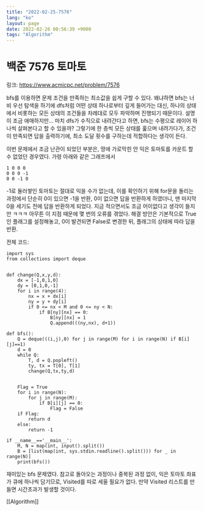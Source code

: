 ```yaml
---
title: "2022-02-25-7576"
lang: "ko"
layout: page
date: 2022-02-26 00:56:39 +9000
tags: "Algorithm"
---
```


# 백준 7576 토마토
링크: https://www.acmicpc.net/problem/7576

bfs를 이용하면 문제 조건을 만족하는 최소값을 쉽게 구할 수 있다. 왜냐하면 bfs는 너비 우선 탐색을 하기에 dfs처럼 어떤 상태 하나로부터 깊게 들어가는 대신, 하나의 상태에서 비롯하는 모든 상태의 조건들을 차례대로 모두 파악하며 진행되기 때문이다. 설명이 조금 애매하지만... 마치 dfs가 수직으로 내려간다고 하면, bfs는 수평으로 레이어 하나씩 살펴본다고 할 수 있을까? 그렇기에 한 층씩 모든 상태를 훑으며 내려가다가, 조건이 만족되면 답을 출력하기에, 최소 도달 횟수를 구하는데 적합하다는 생각이 든다.

이번 문제에서 조금 난관이 되었던 부분은, 땅에 가로막힌 안 익은 토마토를 카운트 할 수 없었던 경우였다. 가령 아래와 같은 그래프에서

```
1 0 0 0
0 0 0 -1
0 0 -1 0
```

-1로 둘러쌓인 토마토는 절대로 익을 수가 없는데, 이를 확인하기 위해 for문을 돌리는 과정에서 단순히 0이 있으면 -1을 반환, 0이 없으면 답을 반환하게 하였더니, 맨 마지막 0을 세기도 전에 답을 반환하게 되었다. 지금 적으면서도 조금 어이없다고 생각이 들지만 ㅋㅋㅋ 아무튼 이 지점 때문에 몇 번의 오류를 겪었다. 해결 방안은 기본적으로 True인 플래그를 설정해놓고, 0이 발견되면 False로 변경한 뒤, 플래그의 상태에 따라 답을 반환.

전체 코드:

```python3
import sys
from collections import deque


def change(Q,x,y,d):
    dx = [-1,0,1,0]
    dy = [0,1,0,-1]
    for i in range(4):
        nx = x + dx[i]
        ny = y + dy[i]
        if 0 <= nx < M and 0 <= ny < N:
            if B[ny][nx] == 0:
                B[ny][nx] = 1
                Q.append(((ny,nx), d+1))

def bfs():
    Q = deque(((i,j),0) for j in range(M) for i in range(N) if B[i][j]==1)
    d = 0
    while Q:
        T, d = Q.popleft()
        ty, tx = T[0], T[1]
        change(Q,tx,ty,d)


    Flag = True
    for i in range(N):
        for j in range(M):
            if B[i][j] == 0:
                Flag = False
    if Flag:
        return d
    else:
        return -1

if __name__=='__main__':
    M, N = map(int, input().split())
    B = [list(map(int, sys.stdin.readline().split())) for _ in range(N)]
    print(bfs())
```

재미있는 bfs 문제였다. 참고로 돌아오는 과정이나 중복된 과정 없이, 익은 토마토 좌표가 큐에 하나씩 담기므로, Visited를 따로 세울 필요가 없다. 만약 Visited 리스트를 만들면 시간초과가 발생할 것이다.

[[Algorithm]]

